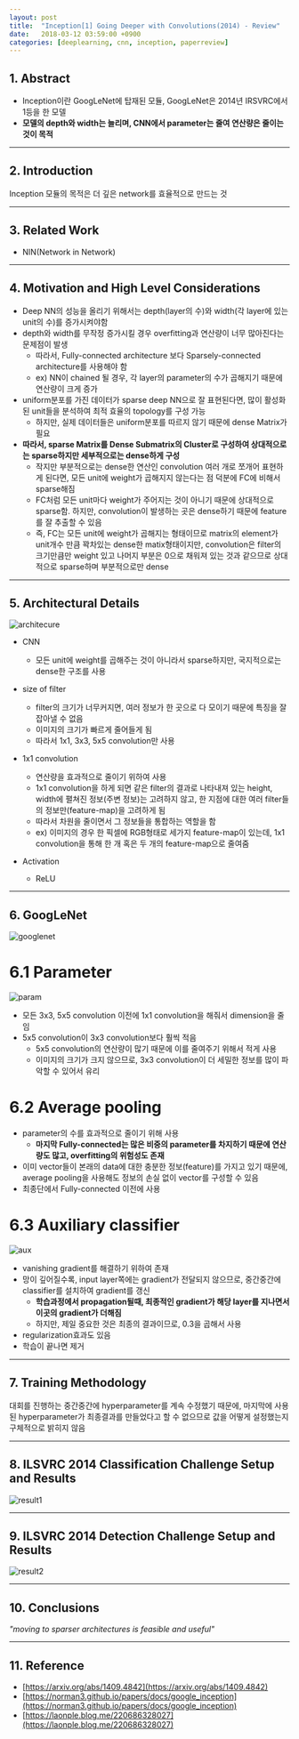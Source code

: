 ```yaml
---
layout: post
title:  "Inception[1] Going Deeper with Convolutions(2014) - Review"
date:   2018-03-12 03:59:00 +0900
categories: [deeplearning, cnn, inception, paperreview]
---
```


## 1. Abstract
- Inception이란 GoogLeNet에 탑재된 모듈, GoogLeNet은 2014년 IRSVRC에서 1등을 한 모델
- **모델의 depth와 width는 늘리며, CNN에서 parameter는 줄여 연산량은 줄이는 것이 목적**

-----

## 2. Introduction
Inception 모듈의 목적은 더 깊은 network를 효율적으로 만드는 것

-----

## 3. Related Work
- NIN(Network in Network)

-----

## 4. Motivation and High Level Considerations
- Deep NN의 성능을 올리기 위해서는 depth(layer의 수)와 width(각 layer에 있는 unit의 수)를 증가시켜야함
- depth와 width를 무작정 증가시킬 경우 overfitting과 연산량이 너무 많아진다는 문제점이 발생
    - 따라서, Fully-connected architecture 보다 Sparsely-connected architecture를 사용해야 함
    - ex) NN이 chained 될 경우, 각 layer의 parameter의 수가 곱해지기 때문에 연산량이 크게 증가
- uniform분포를 가진 데이터가 sparse deep NN으로 잘 표현된다면, 많이 활성화된 unit들을 분석하여 최적 효율의 topology를 구성 가능
    - 하지만, 실제 데이터들은 uniform분포를 따르지 않기 때문에 dense Matrix가 필요
- **따라서, sparse Matrix를 Dense Submatrix의 Cluster로 구성하여 상대적으로는 sparse하지만 세부적으로는 dense하게 구성**
    - 작지만 부분적으로는 dense한 연산인 convolution 여러 개로 쪼개어 표현하게 된다면, 모든 unit에 weight가 곱해지지 않는다는 점 덕분에 FC에 비해서 sparse해짐
    - FC처럼 모든 unit마다 weight가 주어지는 것이 아니기 때문에 상대적으로 sparse함. 하지만, convolution이 발생하는 곳은 dense하기 때문에 feature를 잘 추출할 수 있음
    - 즉, FC는 모든 unit에 weight가 곱해지는 형태이므로 matrix의 element가 unit개수 만큼 꽉차있는 dense한 matix형태이지만, convolution은 filter의 크기만큼만 weight 있고 나머지 부분은 0으로 채워져 있는 것과 같으므로 상대적으로 sparse하며 부분적으로만 dense
 
-----

## 5. Architectural Details
![architecure](https://files.slack.com/files-pri/T1J7SCHU7-F9MUD8WE7/inception.png?pub_secret=a940b11d99)
- CNN
    - 모든 unit에 weight를 곱해주는 것이 아니라서 sparse하지만, 국지적으로는 dense한 구조를 사용
- size of filter
    - filter의 크기가 너무커지면, 여러 정보가 한 곳으로 다 모이기 때문에 특징을 잘 잡아낼 수 없음
    - 이미지의 크기가 빠르게 줄어들게 됨
    - 따라서 1x1, 3x3, 5x5 convolution만 사용
- 1x1 convolution
    - 연산량을 효과적으로 줄이기 위하여 사용
    - 1x1 convolution을 하게 되면 같은 filter의 결과로 나타내져 있는 height, width에 펼쳐진 정보(주변 정보)는 고려하지 않고, 한 지점에 대한 여러 filter들의 정보만(feature-map)을 고려하게 됨
    - 따라서 차원을 줄이면서 그 정보들을 통합하는 역할을 함
    - ex) 이미지의 경우 한 픽셀에 RGB형태로 세가지 feature-map이 있는데, 1x1 convolution을 통해 한 개 혹은 두 개의 feature-map으로 줄여줌    

- Activation
    - ReLU

-----

## 6. GoogLeNet
![googlenet](https://files.slack.com/files-pri/T1J7SCHU7-F9MF2U1DF/model.png?pub_secret=8313e803d3)

# 6.1 Parameter
![param](https://files.slack.com/files-pri/T1J7SCHU7-F9MF0FWJV/parameter.png?pub_secret=aa21e6707a)
- 모든 3x3, 5x5 convolution 이전에 1x1 convolution을 해줘서 dimension을 줄임
- 5x5 convolution이 3x3 convolution보다 훨씩 적음
    - 5x5 convolution의 연산량이 많기 때문에 이를 줄여주기 위해서 적게 사용
    - 이미지의 크기가 크지 않으므로, 3x3 convolution이 더 세밀한 정보를 많이 파악할 수 있어서 유리

# 6.2 Average pooling
- parameter의 수를 효과적으로 줄이기 위해 사용
    - **마지막 Fully-connected는 많은 비중의 parameter를 차지하기 때문에 연산량도 많고, overfitting의 위험성도 존재**
- 이미 vector들이 본래의 data에 대한 충분한 정보(feature)를 가지고 있기 때문에, average pooling을 사용해도 정보의 손실 없이 vector를 구성할 수 있음
- 최종단에서 Fully-connected 이전에 사용

# 6.3 Auxiliary classifier
![aux](https://files.slack.com/files-pri/T1J7SCHU7-F9N1278H2/auxilary.png?pub_secret=67548afa3a)
- vanishing gradient를 해결하기 위하여 존재
- 망이 깊어질수록, input layer쪽에는 gradient가 전달되지 않으므로, 중간중간에 classifier를 설치하여 gradient를 갱신
    - **학습과정에서 propagation될때, 최종적인 gradient가 해당 layer를 지나면서 이곳의 gradient가 더해짐**
    - 하지만, 제일 중요한 것은 최종의 결과이므로, 0.3을 곱해서 사용
- regularization효과도 있음
- 학습이 끝나면 제거

-----

## 7. Training Methodology
대회를 진행하는 중간중간에 hyperparameter를 계속 수정했기 때문에, 마지막에 사용된 hyperparameter가 최종결과를 만들었다고 할 수 없으므로 값을 어떻게 설정했는지 구체적으로 밝히지 않음

-----

## 8. ILSVRC 2014 Classification Challenge Setup and Results
![result1](https://files.slack.com/files-pri/T1J7SCHU7-F9MC1E5BJ/result.png?pub_secret=7f335d4a68)

-----

## 9. ILSVRC 2014 Detection Challenge Setup and Results
![result2](https://files.slack.com/files-pri/T1J7SCHU7-F9N1WBG02/result22.png?pub_secret=7b3bc1518a)

-----

## 10. Conclusions
*"moving to sparser architectures is feasible and useful"*

-----

## 11. Reference
- [https://arxiv.org/abs/1409.4842](https://arxiv.org/abs/1409.4842)
- [https://norman3.github.io/papers/docs/google_inception](https://norman3.github.io/papers/docs/google_inception)
- [https://laonple.blog.me/220686328027](https://laonple.blog.me/220686328027)


